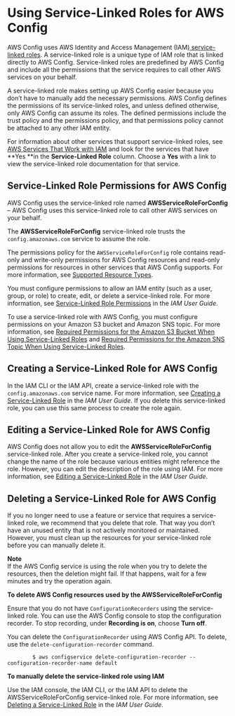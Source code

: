 # Using Service\-Linked Roles for AWS Config<a name="using-service-linked-roles"></a>

AWS Config uses AWS Identity and Access Management \(IAM\)[ service\-linked roles](https://docs.aws.amazon.com/IAM/latest/UserGuide/id_roles_terms-and-concepts.html#iam-term-service-linked-role)\. A service\-linked role is a unique type of IAM role that is linked directly to AWS Config\. Service\-linked roles are predefined by AWS Config and include all the permissions that the service requires to call other AWS services on your behalf\. 

A service\-linked role makes setting up AWS Config easier because you don’t have to manually add the necessary permissions\. AWS Config defines the permissions of its service\-linked roles, and unless defined otherwise, only AWS Config can assume its roles\. The defined permissions include the trust policy and the permissions policy, and that permissions policy cannot be attached to any other IAM entity\.

For information about other services that support service\-linked roles, see [AWS Services That Work with IAM](https://docs.aws.amazon.com/IAM/latest/UserGuide/reference_aws-services-that-work-with-iam.html) and look for the services that have **Yes **in the **Service\-Linked Role** column\. Choose a **Yes** with a link to view the service\-linked role documentation for that service\.

## Service\-Linked Role Permissions for AWS Config<a name="slr-permissions"></a>

AWS Config uses the service\-linked role named **AWSServiceRoleForConfig** – AWS Config uses this service\-linked role to call other AWS services on your behalf\.

The **AWSServiceRoleForConfig** service\-linked role trusts the `config.amazonaws.com` service to assume the role\.

The permissions policy for the `AWSServiceRoleForConfig` role contains read\-only and write\-only permissions for AWS Config resources and read\-only permissions for resources in other services that AWS Config supports\. For more information, see [Supported Resource Types](resource-config-reference.md)\. 

You must configure permissions to allow an IAM entity \(such as a user, group, or role\) to create, edit, or delete a service\-linked role\. For more information, see [Service\-Linked Role Permissions](https://docs.aws.amazon.com/IAM/latest/UserGuide/using-service-linked-roles.html#service-linked-role-permissions) in the *IAM User Guide*\.

To use a service\-linked role with AWS Config, you must configure permissions on your Amazon S3 bucket and Amazon SNS topic\. For more information, see [Required Permissions for the Amazon S3 Bucket When Using Service\-Linked Roles](s3-bucket-policy.md#required-permissions-using-servicelinkedrole) and [Required Permissions for the Amazon SNS Topic When Using Service\-Linked Roles](sns-topic-policy.md#required-permissions-snstopic-using-servicelinkedrole)\. 

## Creating a Service\-Linked Role for AWS Config<a name="create-slr"></a>

In the IAM CLI or the IAM API, create a service\-linked role with the `config.amazonaws.com` service name\. For more information, see [Creating a Service\-Linked Role](https://docs.aws.amazon.com/IAM/latest/UserGuide/using-service-linked-roles.html#create-service-linked-role) in the *IAM User Guide*\. If you delete this service\-linked role, you can use this same process to create the role again\.

## Editing a Service\-Linked Role for AWS Config<a name="edit-slr"></a>

AWS Config does not allow you to edit the **AWSServiceRoleForConfig** service\-linked role\. After you create a service\-linked role, you cannot change the name of the role because various entities might reference the role\. However, you can edit the description of the role using IAM\. For more information, see [Editing a Service\-Linked Role](https://docs.aws.amazon.com/IAM/latest/UserGuide/using-service-linked-roles.html#edit-service-linked-role) in the *IAM User Guide*\.

## Deleting a Service\-Linked Role for AWS Config<a name="delete-slr"></a>

If you no longer need to use a feature or service that requires a service\-linked role, we recommend that you delete that role\. That way you don’t have an unused entity that is not actively monitored or maintained\. However, you must clean up the resources for your service\-linked role before you can manually delete it\. 

**Note**  
If the AWS Config service is using the role when you try to delete the resources, then the deletion might fail\. If that happens, wait for a few minutes and try the operation again\.

**To delete AWS Config resources used by the **AWSServiceRoleForConfig****

Ensure that you do not have `ConfigurationRecorders` using the service\-linked role\. You can use the AWS Config console to stop the configuration recorder\. To stop recording, under **Recording is on**, choose **Turn off**\.

You can delete the `ConfigurationRecorder` using AWS Config API\. To delete, use the `delete-configuration-recorder` command\.

```
        $ aws configservice delete-configuration-recorder --configuration-recorder-name default
```

**To manually delete the service\-linked role using IAM**

Use the IAM console, the IAM CLI, or the IAM API to delete the AWSServiceRoleForConfig service\-linked role\. For more information, see [Deleting a Service\-Linked Role](https://docs.aws.amazon.com/IAM/latest/UserGuide/using-service-linked-roles.html#delete-service-linked-role) in the *IAM User Guide*\.